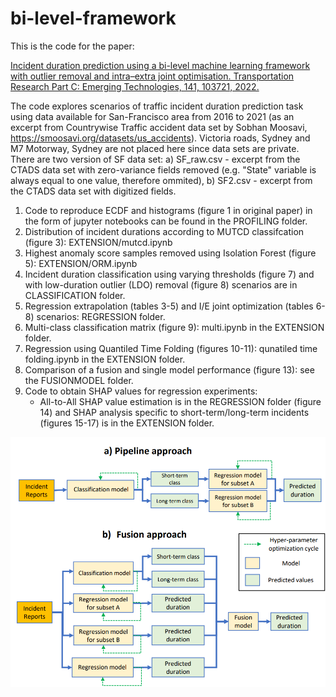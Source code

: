 # bi-level-framework

This is the code for the paper:

[Incident duration prediction using a bi-level machine learning framework with outlier removal and intra–extra joint optimisation. Transportation Research Part C: Emerging Technologies, 141, 103721, 2022.](https://www.researchgate.net/publication/360505047_Incident_duration_prediction_using_a_bi-level_machine_learning_framework_with_outlier_removal_and_intra-extra_joint_optimisation)

The code explores scenarios of traffic incident duration prediction task using data available for San-Francisco area from 2016 to 2021 (as an excerpt from Countrywise Traffic accident data set by Sobhan Moosavi, https://smoosavi.org/datasets/us_accidents). Victoria roads, Sydney and M7 Motorway, Sydney are not placed here since data sets are private.
There are two version of SF data set: a) SF_raw.csv - excerpt from the CTADS data set with zero-variance fields removed (e.g. "State" variable is always equal to one value, therefore ommited), b) SF2.csv - excerpt from the CTADS data set with digitized fields.

1. Code to reproduce ECDF and histograms (figure 1 in original paper) in the form of jupyter notebooks can be found in the PROFILING folder.
2. Distribution of incident durations according to MUTCD classifcation (figure 3): EXTENSION/mutcd.ipynb
3. Highest anomaly score samples removed using Isolation Forest (figure 5): EXTENSION/ORM.ipynb
4. Incident duration classification using varying thresholds (figure 7) and with low-duration outlier (LDO) removal (figure 8) scenarios are in CLASSIFICATION folder.
5. Regression extrapolation (tables 3-5) and I/E joint optimization (tables 6-8) scenarios: REGRESSION folder.
6. Multi-class classification matrix (figure 9): multi.ipynb in the EXTENSION folder.
7. Regression using Quantiled Time Folding (figures 10-11): qunatiled time folding.ipynb in the EXTENSION folder.
8. Comparison of a fusion and single model performance (figure 13): see the FUSIONMODEL folder.
9. Code to obtain SHAP values for regression experiments:
	- All-to-All SHAP value estimation is in the REGRESSION folder (figure 14) and SHAP analysis specific to short-term/long-term incidents (figures 15-17) is in the EXTENSION folder.



![alt text](pipefusion.png "Title")
